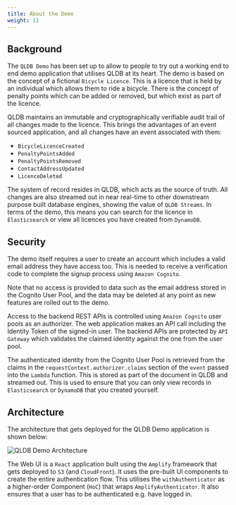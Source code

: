 ```yaml
---
title: About the Demo
weight: 11
---
```


## Background

The `QLDB Demo` has been set up to allow to people to try out a working end to end demo application that utilises QLDB at its heart. The demo is based on the concept of a fictional `Bicycle Licence`. This is a licence that is held by an individual which allows them to ride a bicycle. There is the concept of penalty points which can be added or removed, but which exist as part of the licence.

QLDB maintains an immutable and cryptographically verifiable audit trail of all changes made to the licence. This brings the advantages of an event sourced application, and all changes have an event associated with them:

* `BicycleLicenceCreated`
* `PenaltyPointsAdded`
* `PenaltyPointsRemoved`
* `ContactAddressUpdated`
* `LicenceDeleted`

The system of record resides in QLDB, which acts as the source of truth. All changes are also streamed out in near real-time to other downstream purpose built database engines, showing the value of `QLDB Streams`. In terms of the demo, this means you can search for the licence in `Elasticsearch` or view all licences you have created from `DynamoDB`.

## Security

The demo itself requires a user to create an account which includes a valid email address they have access too. This is needed to receive a verification code to complete the signup process using `Amazon Cognito`.

Note that no access is provided to data such as the email address stored in the Cognito User Pool, and the data may be deleted at any point as new features are rolled out to the demo.

Access to the backend REST APIs is controlled using `Amazon Cognito` user pools as an authorizer. The web application makes an API call including the Identity Token of the signed-in user. The backend APIs are protected by `API Gateway` which validates the claimed identity against the one from the user pool.

The authenticated identity from the Cognito User Pool is retrieved from the claims in the `requestContext.authorizer.claims` section of the `event` passed into the `Lambda` function. This is stored as part of the document in QLDB and streamed out. This is used to ensure that you can only view records in `Elasticsearch` or `DynamoDB` that you created yourself.

## Architecture

The architecture that gets deployed for the QLDB Demo application is shown below:

![QLDB Demo Architecture](/images/qldbdemo-architecture.png)

The Web UI is a `React` application built using the `Amplify` framework that gets deployed to `S3` (and `CloudFront`). It uses the pre-built UI components to create the entire authentication flow. This utilises the `withAuthenticator` as a higher-order Component (`HoC`) that wraps `AmplifyAuthenticator`. It also ensures that a user has to be authenticated e.g. have logged in.
